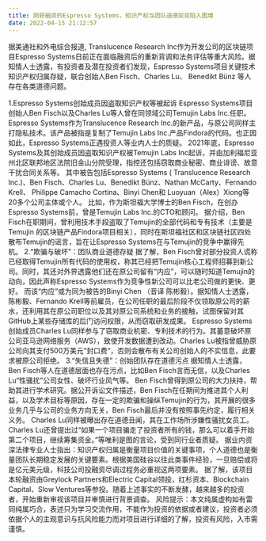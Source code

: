 ```yaml
---
title: 刚获融资的Espresso Systems，知识产权与团队道德双双陷入困境
date: 2022-04-15 21:12:57
---
```

据美通社和外电综合报道, Translucence Research Inc作为开发公司的区块链项目Espresso Systems日前正在面临融资后的重新背调和法务评估等重大风险。据知情人士透露，有投资者及潜在投资者们发现，Espresso Systems项目关键技术知识产权归属存疑，联合创始人Ben Fisch、Charles Lu、 Benedikt Bünz 等人存在各类道德问题。

1.Espresso Systems创始成员因盗取知识产权等被起诉
Espresso Systems项目创始人Ben Fisch以及Charles Lu等人曾在同领域公司Temujin Labs Inc.任职。Espresso Systems作为Translucence Research Inc.的新产品，与原公司同样主打隐私技术。该产品被指是复制了Temujin Labs Inc.产品Findora的代码。也正因如此，Espresso Systems正遇投资人等业内人士的质疑。
2021年底，Espresso Systems及其创始成员因盗取知识产权被Temujin Labs Inc起诉，并由加利福尼亚州北区联邦地区法院旧金山分院受理，指控还包括窃取商业秘密、商业诽谤、故意干扰合同关系等。
其中被告包括Espresso Systems ( Translucence Research Inc.)、Ben Fisch、Charles Lu、Benedikt Bünz、Nathan McCarty、Fernando Krell、 Philippe Camacho Cortina、Binyi Chen和 Luoyuan（Alex）Xiong等20多个公司主体或个人。
比如，作为斯坦福大学博士的Ben Fisch，在创办Espresso Systems前，曾是Temujin Labs Inc.的CTO和顾问。
据介绍，Ben Fisch在职期间，曾利用技术手段盗取了Temujin的全部代码和专有技术（主要是Temujin 的区块链产品Findora项目相关），同时在斯坦福社区和区块链社区四处散布Temujin的谣言，旨在让Espresso Systems在与Temujin的竞争中赢得先机。
2.“欺骗与破坏”：团队商业道德存疑
据了解，Ben Fisch曾对部分投资人谎称已经取得Temujin所有代码的使用权，称其已经把Temujin核心工程师招募到新公司。同时，其还对外界透露他们还在原公司留有“内应”，可以随时知道Temujin的动向，因此声称Espresso Systems作为竞争性新公司可以比老公司做的更快、更好。
而该“内应”或为同为被告的Binyi Chen （音译 陈彬毅）。据知情人士透露，陈彬毅、Fernando Krell等前雇员，在公司任职的最后阶段不仅领取原公司的薪水，还利用其在原公司职位以及其对原公司系统和业务的接触，试图保留对其GitHub上某些存储库的后门访问权限，从而窃取研发成果。
Espresso Systems创始成员Charles Lu同样参与了窃取商业机密、专利技术的行为。其蓄意破坏原公司亚马逊网络服务（AWS），致使开发数据遭到改动。Charles Lu被指曾威胁原公司向其支付500万美元“封口费“，否则会散布有关公司创始人的不实信息，此要求被原公司拒绝。
3.“失信且失德”：创始团队存在道德污点
据知情人士透露，Ben Fisch等人在道德层面也存在污点，比如Ben Fisch言而无信，以及Charles Lu“性骚扰”公司女性、破坏行业风气等。
Ben Fisch曾得到原公司的大力扶持，帮助其进行学术研究。据公开诉讼文件描述，Ben Fisch在任期间为推进其个人利益，以及学术目标等原因，存在一定的欺骗和操纵Temujin的行为，其开展的很多业务几乎与公司的业务方向无关，Ben Fisch最后并没有按照事先约定，履行相关义务。
Charles Lu同样被曝出存在道德丑闻，其在工作场所涉嫌性骚扰女员工。Charles Lu还曾提出过“如果一个项目骗走了投资者所有的钱，那么可以着手开始第二个项目，继续筹集资金。”等唯利是图的言论，受到同行业者质疑。
据业内资深法律专业人士指出：知识产权归属是衡量项目价值的关键事项，个人道德也是衡量团队长期稳定发展的关键要素。根据美国硅谷以往此类事件经验，一旦赔偿或将是亿元美元级，科技公司投融资尽调过程务必重视这两项要素。
据了解，该项目本轮融资由Greylock Partners和Electric Capital领投，红杉资本、Blockchain Capital、Slow Ventures等参投。随着上述事实的不断发酵，越来越多的投资者，开始重新审视该项目并审慎进行背景调查。
风险提示：本文纯属虚构如有雷同纯属巧合，表述只为学习交流作用，不能作为投资的依据或者建议，投资者必须依据个人的主观意识与抗风险能力而对项目进行详细的了解，投资有风险，入市需谨慎。